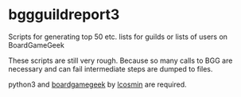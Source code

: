 # bggguildreport3
Scripts for generating top 50 etc. lists for guilds or lists of users on
BoardGameGeek

These scripts are still very rough. Because so many calls to BGG are
necessary and can fail intermediate steps are dumped to files.

python3 and <a href="https://github.com/lcosmin/boardgamegeek">boardgamegeek</a> by <a href="https://github.com/lcosmin">lcosmin</a> are required.
